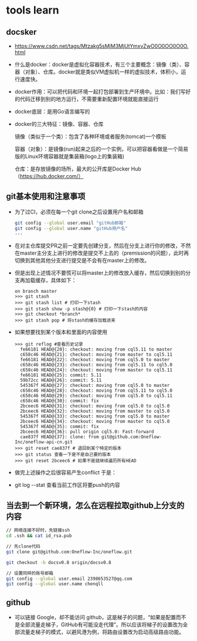 # tools learn 
## docsker

- https://www.csdn.net/tags/Mtzakg5sMjM3MjUtYmxvZwO0O0OO0O0O.html

- 什么是docker：docker是虚拟化容器技术，有三个主要概念：镜像（类）、容器（对象）、仓库。docker就是类似VM虚拟机一样的虚拟技术，体积小，运行速度快。

- docker作用：可以把代码和环境一起打包部署到生产环境中。比如：我们写好的代码迁移到别的地方运行，不需要重新配置环境就能直接运行

- docker底层：是用Go语言编写的

- docker的三大特征：镜像、容器、仓库
  
    镜像（类似于一个类）：包含了各种环境或者服务(tomcat)一个模板

    容器（对象）：是镜像(run)起来之后的一个实例，可以把容器看做是一个简易版的Linux环境容器就是集装箱(logo上的集装箱)

    仓库：是存放镜像的场所，最大的公开库是Docker Hub（https://hub.docker.com/）

## git基本使用和注意事项
- 为了过CI，必须在每一个git clone之后设置用户名和邮箱
  ```bash
  git config --global user.email "gitHub邮箱"
  git config --global user.name "gitHub用户名"
  ···
- 在对主仓库提交PR之前一定要先创建分支，然后在分支上进行你的修改，不然在master主分支上进行的修改是提交不上去的（premission的问题），此时再切换到其他其他分支进行提交是不会有在master上的修改。

- 但是出现上述情况不要慌可以将master上的修改放入缓存，然后切换到别的分支再加载缓存，具体如下：
  ```
  on branch master
  >>> git stash
  >>> git stash list # 打印一下stash
  >>> git stash show -p stash@{0} # 打印一下stash的内容
  >>> git checkout *branch*
  >>> git stash pop # 将stash的缓存加载进来
  ```
- 如果想要找到某个版本和里面的内容使用
  ```
  >>> git reflog #查看历史记录
    fe66181 HEAD@{20}: checkout: moving from cql5.11 to master
    c658c46 HEAD@{21}: checkout: moving from master to cql5.11
    fe66181 HEAD@{22}: checkout: moving from cql5.0 to master
    c658c46 HEAD@{23}: checkout: moving from cql5.11 to cql5.0
    c658c46 HEAD@{24}: checkout: moving from master to cql5.11
    fe66181 HEAD@{25}: commit: 5.11
    59b72cc HEAD@{26}: commit: 5.11
    545367f HEAD@{27}: checkout: moving from cql5.0 to master
    c658c46 HEAD@{28}: checkout: moving from cql5.11 to cql5.0
    c658c46 HEAD@{29}: checkout: moving from cql5.0 to cql5.11
    c658c46 HEAD@{30}: commit: fix
    2bceec6 HEAD@{31}: checkout: moving from cql5.0 to cql5.0
    2bceec6 HEAD@{32}: checkout: moving from master to cql5.0
    545367f HEAD@{33}: checkout: moving from cql5.0 to master
    2bceec6 HEAD@{34}: checkout: moving from master to cql5.0
    545367f HEAD@{35}: commit: fix
    2bceec6 HEAD@{36}: pull origin cql5.0: Fast-forward
    cae837f HEAD@{37}: clone: from git@github.com:Oneflow-Inc/oneflow-api-cn.git
  >>> git reset cae837f # 退回到某个特定的版本
  >>> git status 查看一下是不是自己要的版本
  >>> git reset 2bceec6 # 如果不是就继续遍历所有HEAD
  ```

- 做完上述操作之后很容易产生conflict 于是：


- git log --stat 查看当前工作区将要push的内容


## 当去到一个新环境，怎么在远程拉取github上分支的内容
```bash
// 网络连接不好时，先链接ssh
cd .ssh && cat id_rsa.pub

// 先clone代码
git clone git@github.com:Oneflow-Inc/oneflow.git

git checkout -b docsv0.8 origin/docsv0.8

// 设置同样的账号邮箱
git config --global user.email 2398653527@qq.com
git config --global user.name chenqll
```

## github
- 可以链接 Google，却不能访问 github，这是梯子的问题，“如果是配置而不是全部流量走梯子，GitHub有可能没走代理”。所以应该将梯子的设置改为全部流量走梯子的模式，以避风港为例，将路由设置改为启动高级路由功能。